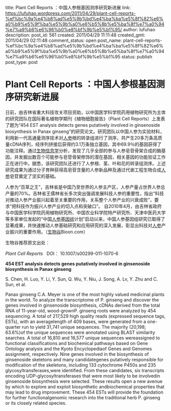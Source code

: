 title: Plant Cell Reports ：中国人参根基因测序研究新进展
link: https://lufuhao.wordpress.com/2011/04/29/plant-cell-reports-%ef%bc%9a%e4%b8%ad%e5%9b%bd%e4%ba%ba%e5%8f%82%e6%a0%b9%e5%9f%ba%e5%9b%a0%e6%b5%8b%e5%ba%8f%e7%a0%94%e7%a9%b6%e6%96%b0%e8%bf%9b%e5%b1%95/
author: lufuhao
description: 
post_id: 561
created: 2011/04/29 11:11:48
created_gmt: 2011/04/29 02:11:48
comment_status: open
post_name: plant-cell-reports-%ef%bc%9a%e4%b8%ad%e5%9b%bd%e4%ba%ba%e5%8f%82%e6%a0%b9%e5%9f%ba%e5%9b%a0%e6%b5%8b%e5%ba%8f%e7%a0%94%e7%a9%b6%e6%96%b0%e8%bf%9b%e5%b1%95
status: publish
post_type: post

# Plant Cell Reports ：中国人参根基因测序研究新进展

日前，由吉林省重大科技攻关项目资助，以中国医学科学院药用植物研究所为主体的研究团队在国际著名植物学期刊《植物细胞报告》（Plant Cell Reports）上发表了题为“454 EST analysis detects genes putatively involved in ginsenoside biosynthesis in Panax ginseng”的研究论文。研究团队以中国人参为实验材料，利用新一代高通量测序技术对[人参](http://www.bioon.net/Search.asp?Field=Title&ClassID=&keyword=%E4%BA%BA%E5%8F%82)根的转录组进行了测序，共产生20多万条高质量cDNA序列，经序列拼接后获得约3.1万条独立基因，其中69.9％的基因获得了功能注释。通过[生物信息学](http://www.bioon.net/Search.asp?Field=Title&ClassID=&keyword=%E7%94%9F%E7%89%A9%E4%BF%A1%E6%81%AF)分析，发现了几乎全部的参与人参皂苷骨架合成的酶基因，并发掘出数百个可能参与皂苷骨架修饰的潜在基因，相关基因的功能验证工作正在进行中。据悉，该研究团队还进行了人参根、茎、叶和花的转录组测序。上述研究成果为通过分子育种获得高皂苷含量的人参新品种及通过代谢工程生物合成[人参](http://www.bioon.net/Search.asp?Field=Title&ClassID=&keyword=%E4%BA%BA%E5%8F%82)皂苷奠定了坚实的基础。 

人参为“百草之王”，吉林省是中国乃至世界的人参主产区，人参产量占世界人参总产量的70%。吉林省王儒林省长多次突出强调发展科技人参的重要性，指出“科技对推动人参产业振兴起着至关重要的作用，关系整个人参产业的兴衰成败”，要求“把科技作为振兴人参产业的切入点和突破口”。 自2010年4月，由吉林省政府与中国医学科学院药用植物研究所、中国农业科学院特产研究所、天津中医药大学等多家单位发起的“中国[人参](http://www.bioon.net/Search.asp?Field=Title&ClassID=&keyword=%E4%BA%BA%E5%8F%82)[基因组](http://www.bioon.net/biology/postgenomics/)计划”启动以来，中国人参基因组研究已取得了显著成果，并快速推动人参基础研究和应用研究的深入发展，彰显出科技对[人参](http://www.bioon.net/Search.asp?Field=Title&ClassID=&keyword=%E4%BA%BA%E5%8F%82)产业振兴的重要作用。（[生物谷](http://www.bioon.net)Bioon.com） 

生物谷推荐原文出处： 

_Plant Cell Reports_   DOI： 10.1007/s00299-011-1070-6 

**454 EST analysis detects genes putatively involved in ginsenoside biosynthesis in Panax ginseng**

S. Chen, H. Luo, Y. Li, Y. Sun, Q. Wu, Y. Niu, J. Song, A. Lv, Y. Zhu and C. Sun, et al. 

Panax ginseng C.A. Meyer is one of the most highly valued medicinal plants in the world. To analyze the transcriptome of P. ginseng and discover the genes involved in ginsenoside biosynthesis, cDNAs derived from the total RNA of 11-year-old, wood-grownP. ginseng roots were analyzed by 454 sequencing. A total of 217,529 high quality reads (expressed sequence tags, ESTs), with an averagelength of 409 bases, were generated from a one-quarter run to yield 31,741 unique sequences. The majority (20,198; 63.6%)of the unique sequences were annotated using BLAST similarity searches. A total of 16,810 and 16,577 unique sequences wereassigned to functional classifications and biochemical pathways based on Gene Ontology analysis and the Kyoto Encyclopediaof Genes and Genomes assignment, respectively. Nine genes involved in the biosynthesis of ginsenoside skeletons and many candidategenes putatively responsible for modification of the skeletons, including 133 cytochrome P450s and 235 glycosyltransferases,were identified. From these candidates, six transcripts encoding UDP-glycosyltransferases that were most likely to be involvedin ginsenoside biosynthesis were selected. These results open a new avenue by which to explore and exploit biosynthetic andbiochemical properties that may lead to drug improvement. These 454 ESTs will provide the foundation for further functionalgenomic research into the traditional herb P. ginseng or its closely related species.